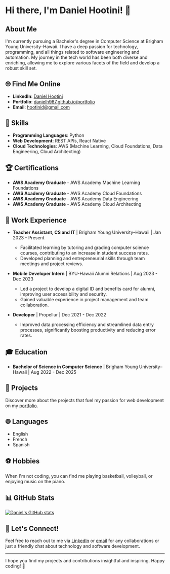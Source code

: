 # Hi there, I'm Daniel Hootini! 👋

## About Me

I'm currently pursuing a Bachelor's degree in Computer Science at Brigham Young University–Hawaii. I have a deep passion for technology, programming, and all things related to software engineering and automation. My journey in the tech world has been both diverse and enriching, allowing me to explore various facets of the field and develop a robust skill set.

## 🌐 Find Me Online

- **LinkedIn**: [Daniel Hootini](https://www.linkedin.com/in/daniel-hootini)
- **Portfolio**: [danielh987.github.io/portfolio](https://danielh987.github.io/portfolio)
- **Email**: [hootinid@gmail.com](mailto:hootinid@gmail.com)

## 🔧 Skills

- **Programming Languages**: Python
- **Web Development**: REST APIs, React Native
- **Cloud Technologies**: AWS (Machine Learning, Cloud Foundations, Data Engineering, Cloud Architecting)

## 🏆 Certifications

- **AWS Academy Graduate** - AWS Academy Machine Learning Foundations
- **AWS Academy Graduate** - AWS Academy Cloud Foundations
- **AWS Academy Graduate** - AWS Academy Data Engineering
- **AWS Academy Graduate** - AWS Academy Cloud Architecting

## 💼 Work Experience

- **Teacher Assistant, CS and IT** | Brigham Young University–Hawaii | Jan 2023 - Present
  - Facilitated learning by tutoring and grading computer science courses, contributing to an increase in student success rates.
  - Developed planning and entrepreneurial skills through team meetings and project reviews.

- **Mobile Developer Intern** | BYU-Hawaii Alumni Relations | Aug 2023 - Dec 2023
  - Led a project to develop a digital ID and benefits card for alumni, improving user accessibility and security.
  - Gained valuable experience in project management and team collaboration.

- **Developer** | Propellur | Dec 2021 - Dec 2022
  - Improved data processing efficiency and streamlined data entry processes, significantly boosting productivity and reducing error rates.

## 🎓 Education

- **Bachelor of Science in Computer Science** | Brigham Young University–Hawaii | Aug 2022 - Dec 2025

## 🌟 Projects

Discover more about the projects that fuel my passion for web development on my [portfolio](https://danielh987.github.io/portfolio/).

## 🌐 Languages

- English
- French
- Spanish

## ⚽ Hobbies

When I'm not coding, you can find me playing basketball, volleyball, or enjoying music on the piano.

## 📊 GitHub Stats

[![Daniel's GitHub stats](https://github-readme-stats.vercel.app/api?username=danielh987&show_icons=true&theme=radical)](https://github.com/danielh987)

## 🤝 Let's Connect!

Feel free to reach out to me via [LinkedIn](https://www.linkedin.com/in/daniel-hootini) or [email](mailto:hootinid@gmail.com) for any collaborations or just a friendly chat about technology and software development.

---

I hope you find my projects and contributions insightful and inspiring. Happy coding! 🚀
